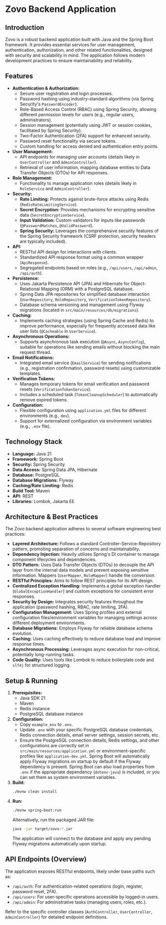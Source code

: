 # Zovo Backend Application

## Introduction

Zovo is a robust backend application built with Java and the Spring Boot framework. It provides essential services for user management, authentication, authorization, and other related functionalities, designed with security and scalability in mind. The application follows modern development practices to ensure maintainability and reliability.

## Features

*   **Authentication & Authorization:**
    *   Secure user registration and login processes.
    *   Password hashing using industry-standard algorithms (via Spring Security's `PasswordEncoder`).
    *   Role-Based Access Control (RBAC) using Spring Security, allowing different permission levels for users (e.g., regular users, administrators).
    *   Session management (potentially using JWT or session cookies, facilitated by Spring Security).
    *   Two-Factor Authentication (2FA) support for enhanced security.
    *   Password reset functionality via secure tokens.
    *   Custom handling for access denied and authentication entry points.
*   **User Management:**
    *   API endpoints for managing user accounts (details likely in `UserController` and `AdminController`).
    *   Retrieval of user information, mapping database entities to Data Transfer Objects (DTOs) for API responses.
*   **Role Management:**
    *   Functionality to manage application roles (details likely in `RoleService` and `AdminController`).
*   **Security:**
    *   **Rate Limiting:** Protects against brute-force attacks using Redis (`RedisRateLimitingService`).
    *   **Secret Encryption:** Provides mechanisms for encrypting sensitive data (`SecretEncryptionService`).
    *   **Input Validation:** Custom validators for inputs like passwords (`@PasswordMatches`, `@ValidPassword`).
    *   **Spring Security:** Leverages the comprehensive security features of the Spring Security framework (CSRF protection, security headers are typically included).
*   **API:**
    *   RESTful API design for interactions with clients.
    *   Standardized API response format using a common wrapper (`ApiResponse`).
    *   Segregated endpoints based on roles (e.g., `/api/users`, `/api/admin`, `/api/auth`).
*   **Persistence:**
    *   Uses Jakarta Persistence API (JPA) and Hibernate for Object-Relational Mapping (ORM) with a PostgreSQL database.
    *   Spring Data JPA repositories for simplified database interaction (`UserRepository`, `RoleRepository`, `VerificationTokenRepository`).
    *   Database schema versioning and management using Flyway migrations (located in `src/main/resources/db/migrations`).
*   **Caching:**
    *   Implements caching strategies (using Spring Cache and Redis) to improve performance, especially for frequently accessed data like user lists (`@Cacheable` in `UserService`).
*   **Asynchronous Operations:**
    *   Supports asynchronous task execution (`@Async`, `AsyncConfig`), suitable for operations like sending emails without blocking the main request thread.
*   **Email Notifications:**
    *   Integrated email service (`EmailService`) for sending notifications (e.g., registration confirmation, password resets) using customizable templates.
*   **Verification Tokens:**
    *   Manages temporary tokens for email verification and password resets (`VerificationTokenService`).
    *   Includes a scheduled task (`TokenCleanupScheduler`) to automatically remove expired tokens.
*   **Configuration:**
    *   Flexible configuration using `application.yml` files for different environments (e.g., `dev`).
    *   Support for externalized configuration via environment variables (e.g., `.env` file).

## Technology Stack

*   **Language:** Java 21
*   **Framework:** Spring Boot
*   **Security:** Spring Security
*   **Data Access:** Spring Data JPA, Hibernate
*   **Database:** PostgreSQL
*   **Database Migrations:** Flyway
*   **Caching/Rate Limiting:** Redis
*   **Build Tool:** Maven
*   **API:** REST
*   **Libraries:** Lombok, Jakarta EE

## Architecture & Best Practices

The Zovo backend application adheres to several software engineering best practices:

*   **Layered Architecture:** Follows a standard Controller-Service-Repository pattern, promoting separation of concerns and maintainability.
*   **Dependency Injection:** Heavily utilizes Spring's DI container to manage component lifecycles and dependencies.
*   **DTO Pattern:** Uses Data Transfer Objects (DTOs) to decouple the API layer from the internal data models and prevent exposing sensitive information. Mappers (`UserMapper`, `RoleMapper`) handle the conversion.
*   **RESTful Principles:** Aims to follow REST principles for its API design.
*   **Centralized Exception Handling:** Implements a global exception handler (`GlobalExceptionHandler`) and custom exceptions for consistent error responses.
*   **Security by Design:** Integrates security features throughout the application (password hashing, RBAC, rate limiting, 2FA).
*   **Configuration Management:** Uses Spring profiles and external configuration files/environment variables for managing settings across different deployment environments.
*   **Database Migrations:** Employs Flyway for reliable database schema evolution.
*   **Caching:** Uses caching effectively to reduce database load and improve response times.
*   **Asynchronous Processing:** Leverages async execution for non-critical, potentially long-running tasks.
*   **Code Quality:** Uses tools like Lombok to reduce boilerplate code and `slf4j` for structured logging.

## Setup & Running

1.  **Prerequisites:**
    *   Java SDK 21
    *   Maven
    *   Redis instance
    *   PostgreSQL database instance
2.  **Configuration:**
    *   Copy `example_env` to `.env`.
    *   Update `.env` with your specific PostgreSQL database credentials, Redis connection details, email server settings, session secrets, etc.
    *   Ensure the PostgreSQL connection details, Redis settings, and other configurations are correctly set in `src/main/resources/application.yml` or environment-specific profiles like `application-dev.yml`. Spring Boot will automatically apply Flyway migrations on startup by default if the Flyway dependency is present. Spring Boot can also load properties from `.env` if the appropriate dependency (`dotenv-java`) is included, or you can set them as system environment variables.
3.  **Build:**
    ```bash
    ./mvnw clean install
    ```
4.  **Run:**
    ```bash
    ./mvnw spring-boot:run
    ```
    Alternatively, run the packaged JAR file:
    ```bash
    java -jar target/zovo-*.jar
    ```
    The application will connect to the database and apply any pending Flyway migrations automatically upon startup.

## API Endpoints (Overview)

The application exposes RESTful endpoints, likely under base paths such as:

*   `/api/auth`: For authentication-related operations (login, register, password reset, 2FA).
*   `/api/users`: For user-specific operations accessible by logged-in users.
*   `/api/admin`: For administrative tasks (managing users, roles, etc.).

Refer to the specific controller classes (`AuthController`, `UserController`, `AdminController`) for detailed endpoint definitions.